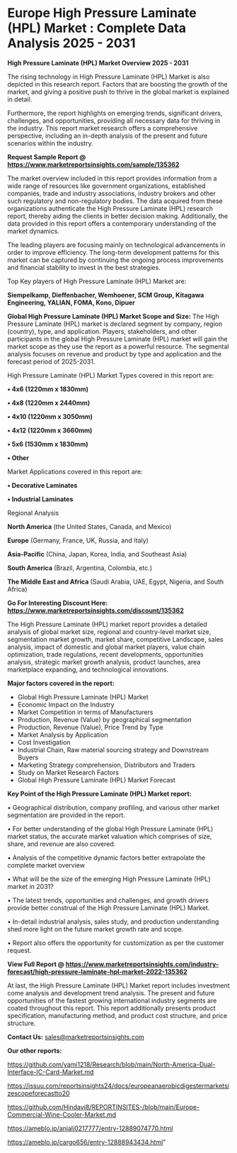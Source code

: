  # Europe High Pressure Laminate (HPL) Market : Complete Data Analysis 2025 - 2031

<Strong> High Pressure Laminate (HPL) Market Overview 2025 - 2031</strong>

The rising technology in High Pressure Laminate (HPL) Market is also depicted in this research report. Factors that are boosting the growth of the market, and giving a positive push to thrive in the global market is explained in detail.

Furthermore, the report highlights on emerging trends, significant drivers, challenges, and opportunities, providing all necessary data for thriving in the industry. This report market research offers a comprehensive perspective, including an in-depth analysis of the present and future scenarios within the industry.

<strong>Request Sample Report @ <a href=https://www.marketreportsinsights.com/sample/135362>https://www.marketreportsinsights.com/sample/135362</a></strong>

The market overview included in this report provides information from a wide range of resources like government organizations, established companies, trade and industry associations, industry brokers and other such regulatory and non-regulatory bodies. The data acquired from these organizations authenticate the High Pressure Laminate (HPL) research report, thereby aiding the clients in better decision making. Additionally, the data provided in this report offers a contemporary understanding of the market dynamics.

The leading players are focusing mainly on technological advancements in order to improve efficiency. The long-term development patterns for this market can be captured by continuing the ongoing process improvements and financial stability to invest in the best strategies.

Top Key players of High Pressure Laminate (HPL) Market are:

<strong>Siempelkamp, Dieffenbacher, Wemhoener, SCM Group, Kitagawa Engineering, YALIAN, FOMA, Kono, Dipuer</strong>

<strong><b>Global High Pressure Laminate (HPL) Market Scope and Size:</b></strong>
The High Pressure Laminate (HPL) market is declared segment by company, region (country), type, and application. Players, stakeholders, and other participants in the global High Pressure Laminate (HPL) market will gain the market scope as they use the report as a powerful resource. The segmental analysis focuses on revenue and product by type and application and the forecast period of 2025-2031.

High Pressure Laminate (HPL) Market Types covered in this report are:

<strong>• 4x6 (1220mm x 1830mm)

• 4x8 (1220mm x 2440mm)

• 4x10 (1220mm x 3050mm)

• 4x12 (1220mm x 3660mm)

• 5x6 (1530mm x 1830mm)

• Other</strong>

Market Applications covered in this report are:

<strong>• Decorative Laminates

• Industrial Laminates</strong> 

Regional Analysis

<strong>North America</strong> (the United States, Canada, and Mexico)

<strong>Europe</strong> (Germany, France, UK, Russia, and Italy)

<strong>Asia-Pacific</strong> (China, Japan, Korea, India, and Southeast Asia)

<strong>South America</strong> (Brazil, Argentina, Colombia, etc.)

<strong>The Middle East and Africa</strong> (Saudi Arabia, UAE, Egypt, Nigeria, and South Africa)

<strong>Go For Interesting Discount Here: <a href=https://www.marketreportsinsights.com/discount/135362>https://www.marketreportsinsights.com/discount/135362</a></strong>

The High Pressure Laminate (HPL) market report provides a detailed analysis of global market size, regional and country-level market size, segmentation market growth, market share, competitive Landscape, sales analysis, impact of domestic and global market players, value chain optimization, trade regulations, recent developments, opportunities analysis, strategic market growth analysis, product launches, area marketplace expanding, and technological innovations.

<strong><b>Major factors covered in the report:</b></strong>
<ul>
  <li>Global High Pressure Laminate (HPL) Market </li>
  <li>Economic Impact on the Industry</li>
  <li>Market Competition in terms of Manufacturers</li>
  <li>Production, Revenue (Value) by geographical segmentation</li>
  <li>Production, Revenue (Value), Price Trend by Type</li>
  <li>Market Analysis by Application</li>
  <li>Cost Investigation</li>
  <li>Industrial Chain, Raw material sourcing strategy and Downstream Buyers</li>
  <li>Marketing Strategy comprehension, Distributors and Traders</li>
  <li>Study on Market Research Factors</li>
  <li>Global High Pressure Laminate (HPL) Market Forecast</li>
</ul>

<strong><b>Key Point of the High Pressure Laminate (HPL) Market report:</b></strong>

• Geographical distribution, company profiling, and various other market segmentation are provided in the report.

• For better understanding of the global High Pressure Laminate (HPL) market status, the accurate market valuation which comprises of size, share, and revenue are also covered.

• Analysis of the competitive dynamic factors better extrapolate the complete market overview

• What will be the size of the emerging High Pressure Laminate (HPL) market in 2031?

• The latest trends, opportunities and challenges, and growth drivers provide better construal of the High Pressure Laminate (HPL) Market.

• In-detail industrial analysis, sales study, and production understanding shed more light on the future market growth rate and scope.

• Report also offers the opportunity for customization as per the customer request.

<strong><b>View Full Report @ <a href=https://www.marketreportsinsights.com/industry-forecast/high-pressure-laminate-hpl-market-2022-135362>https://www.marketreportsinsights.com/industry-forecast/high-pressure-laminate-hpl-market-2022-135362</a></b></strong>


At last, the High Pressure Laminate (HPL) Market report includes investment come analysis and development trend analysis. The present and future opportunities of the fastest growing international industry segments are coated throughout this report. This report additionally presents product specification, manufacturing method, and product cost structure, and price structure.

<strong>Contact Us:</strong>
sales@marketreportsinsights.com

<strong>Our other reports:</strong>

<a href=https://github.com/yami1218/Research/blob/main/North-America-Dual-Interface-IC-Card-Market.md>https://github.com/yami1218/Research/blob/main/North-America-Dual-Interface-IC-Card-Market.md</a>

<a href=https://issuu.com/reportsinsights24/docs/europeanaerobicdigestermarketsizescopeforecastto20>https://issuu.com/reportsinsights24/docs/europeanaerobicdigestermarketsizescopeforecastto20</a>

<a href=https://github.com/Hindavi8/REPORTINSITES-/blob/main/Europe-Commercial-Wine-Cooler-Market.md>https://github.com/Hindavi8/REPORTINSITES-/blob/main/Europe-Commercial-Wine-Cooler-Market.md</a>

<a href=https://ameblo.jp/anjali0217777/entry-12889074770.html>https://ameblo.jp/anjali0217777/entry-12889074770.html</a>

<a href=https://ameblo.jp/cargo656/entry-12888943434.html>https://ameblo.jp/cargo656/entry-12888943434.html</a>"
